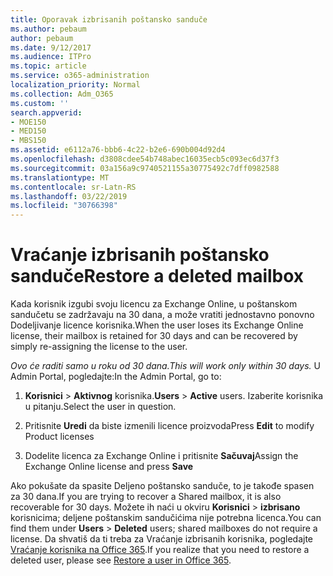 ```yaml
---
title: Oporavak izbrisanih poštansko sanduče
ms.author: pebaum
author: pebaum
ms.date: 9/12/2017
ms.audience: ITPro
ms.topic: article
ms.service: o365-administration
localization_priority: Normal
ms.collection: Adm_O365
ms.custom: ''
search.appverid:
- MOE150
- MED150
- MBS150
ms.assetid: e6112a76-bbb6-4c22-b2e6-690b004d92d4
ms.openlocfilehash: d3808cdee54b748abec16035ecb5c093ec6d37f3
ms.sourcegitcommit: 03a156a9c9740521155a30775492c7dff0982588
ms.translationtype: MT
ms.contentlocale: sr-Latn-RS
ms.lasthandoff: 03/22/2019
ms.locfileid: "30766398"
---
```

# <a name="restore-a-deleted-mailbox"></a><span data-ttu-id="0d07b-102">Vraćanje izbrisanih poštansko sanduče</span><span class="sxs-lookup"><span data-stu-id="0d07b-102">Restore a deleted mailbox</span></span>

<span data-ttu-id="0d07b-103">Kada korisnik izgubi svoju licencu za Exchange Online, u poštanskom sandučetu se zadržavaju na 30 dana, a može vratiti jednostavno ponovno Dodeljivanje licence korisnika.</span><span class="sxs-lookup"><span data-stu-id="0d07b-103">When the user loses its Exchange Online license, their mailbox is retained for 30 days and can be recovered by simply re-assigning the license to the user.</span></span>
  
 <span data-ttu-id="0d07b-104">*Ovo će raditi samo u roku od 30 dana.*</span><span class="sxs-lookup"><span data-stu-id="0d07b-104">*This will work only within 30 days.*</span></span>  <span data-ttu-id="0d07b-105">U Admin Portal, pogledajte:</span><span class="sxs-lookup"><span data-stu-id="0d07b-105">In the Admin Portal, go to:</span></span> 
  
1. <span data-ttu-id="0d07b-106">**Korisnici** \> **Aktivnog** korisnika.</span><span class="sxs-lookup"><span data-stu-id="0d07b-106">**Users** \> **Active** users.</span></span> <span data-ttu-id="0d07b-107">Izaberite korisnika u pitanju.</span><span class="sxs-lookup"><span data-stu-id="0d07b-107">Select the user in question.</span></span> 
    
2. <span data-ttu-id="0d07b-108">Pritisnite **Uredi** da biste izmenili licence proizvoda</span><span class="sxs-lookup"><span data-stu-id="0d07b-108">Press **Edit** to modify Product licenses</span></span> 
    
3. <span data-ttu-id="0d07b-109">Dodelite licenca za Exchange Online i pritisnite **Sačuvaj**</span><span class="sxs-lookup"><span data-stu-id="0d07b-109">Assign the Exchange Online license and press **Save**</span></span>
    
<span data-ttu-id="0d07b-110">Ako pokušate da spasite Deljeno poštansko sanduče, to je takođe spasen za 30 dana.</span><span class="sxs-lookup"><span data-stu-id="0d07b-110">If you are trying to recover a Shared mailbox, it is also recoverable for 30 days.</span></span> <span data-ttu-id="0d07b-111">Možete ih naći u okviru **Korisnici** \> **izbrisano** korisnicima; deljene poštanskim sandučićima nije potrebna licenca.</span><span class="sxs-lookup"><span data-stu-id="0d07b-111">You can find them under **Users** \> **Deleted** users; shared mailboxes do not require a license.</span></span> <span data-ttu-id="0d07b-112">Da shvatiš da ti treba za Vraćanje izbrisanih korisnika, pogledajte [Vraćanje korisnika na Office 365](https://docs.microsoft.com/en-us/office365/admin/add-users/restore-user).</span><span class="sxs-lookup"><span data-stu-id="0d07b-112">If you realize that you need to restore a deleted user, please see [Restore a user in Office 365](https://docs.microsoft.com/en-us/office365/admin/add-users/restore-user).</span></span>
  


